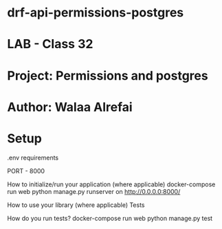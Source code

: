 # drf-api-permissions-postgres
# LAB - Class 32
# Project: Permissions and postgres
# Author: Walaa Alrefai


# Setup
.env requirements 


PORT - 8000

How to initialize/run your application (where applicable)
docker-compose run web python manage.py runserver
  on http://0.0.0.0:8000/

How to use your library (where applicable)
Tests

How do you run tests?
docker-compose run web python manage.py test 
